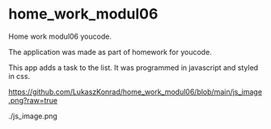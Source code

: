 # home_work_modul06
Home work modul06 youcode.


The application was made as part of homework for youcode.

This app adds a task to the list. It was programmed in javascript and styled in css.

https://github.com/LukaszKonrad/home_work_modul06/blob/main/js_image.png?raw=true

./js_image.png
